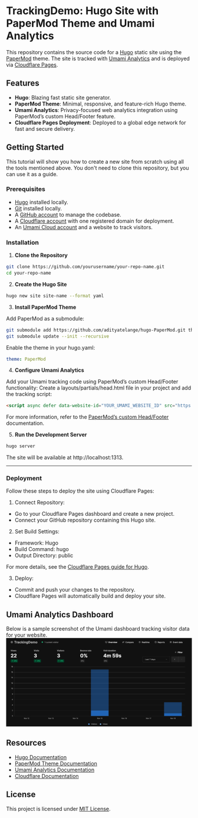# TrackingDemo: Hugo Site with PaperMod Theme and Umami Analytics

This repository contains the source code for a [Hugo](https://gohugo.io) static site using the [PaperMod](https://themes.gohugo.io/themes/hugo-papermod/) theme. The site is tracked with [Umami Analytics](https://umami.is/) and is deployed via [Cloudflare Pages](https://developers.cloudflare.com/pages/).

## Features

- **Hugo**: Blazing fast static site generator.
- **PaperMod Theme**: Minimal, responsive, and feature-rich Hugo theme.
- **Umami Analytics**: Privacy-focused web analytics integration using PaperMod’s custom Head/Footer feature.
- **Cloudflare Pages Deployment**: Deployed to a global edge network for fast and secure delivery.

## Getting Started

This tutorial will show you how to create a new site from scratch using all the tools mentioned above. You don't need to clone this repository, but you can use it as a guide.

### Prerequisites

- [Hugo](https://gohugo.io/getting-started/quick-start/#prerequisites) installed locally.
- [Git](https://git-scm.com/book/en/v2/Getting-Started-Installing-Git) installed locally.
- A [GitHub account](https://docs.github.com/en/get-started/start-your-journey) to manage the codebase.
- A [Cloudflare account](https://developers.cloudflare.com/fundamentals/) with one registered domain for deployment.
- An [Umami Cloud account](https://umami.is/docs/cloud/) and a website to track visitors.

### Installation

1. **Clone the Repository**
   
```bash
git clone https://github.com/yourusername/your-repo-name.git
cd your-repo-name
```

2. **Create the Hugo Site**
   
```bash
hugo new site site-name --format yaml
```

3. **Install PaperMod Theme**
   
Add PaperMod as a submodule:
```bash
git submodule add https://github.com/adityatelange/hugo-PaperMod.git themes/PaperMod
git submodule update --init --recursive
```
Enable the theme in your hugo.yaml:
```yaml
theme: PaperMod
```

4. **Configure Umami Analytics**
   
Add your Umami tracking code using PaperMod’s custom Head/Footer functionality:
Create a layouts/partials/head.html file in your project and add the tracking script:
```html
<script async defer data-website-id="YOUR_UMAMI_WEBSITE_ID" src="https://your-umami-instance.com/umami.js"></script>
```

For more information, refer to the [PaperMod’s custom Head/Footer](https://adityatelange.github.io/hugo-PaperMod/posts/papermod/papermod-faq/#custom-head--footer) documentation.


5. **Run the Development Server**
   
```bash
hugo server
```
The site will be available at http://localhost:1313.

---

### Deployment
Follow these steps to deploy the site using Cloudflare Pages:
1.	Connect Repository:
- Go to your Cloudflare Pages dashboard and create a new project.
- Connect your GitHub repository containing this Hugo site.

2.	Set Build Settings:
- Framework: Hugo
- Build Command: hugo
- Output Directory: public

For more details, see the [Cloudflare Pages guide for Hugo](https://developers.cloudflare.com/pages/framework-guides/deploy-a-hugo-site/).

3.	Deploy:
- Commit and push your changes to the repository.
- Cloudflare Pages will automatically build and deploy your site.

## Umami Analytics Dashboard
Below is a sample screenshot of the Umami dashboard tracking visitor data for your website.
![Umami Analytics Dashboard](umami-dashboard.png)

## Resources
- [Hugo Documentation](https://gohugo.io/documentation/)
- [PaperMod Theme Documentation](https://github.com/adityatelange/hugo-PaperMod/wiki)
- [Umami Analytics Documentation](https://umami.is/docs)
- [Cloudflare Documentation](https://developers.cloudflare.com/)

## License
This project is licensed under [MIT License](LICENSE).
